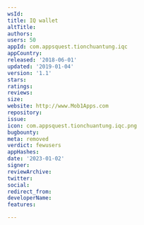 ```yaml
---
wsId: 
title: IQ wallet
altTitle: 
authors: 
users: 50
appId: com.appsquest.tionchuantung.iqc
appCountry: 
released: '2018-06-01'
updated: '2019-01-04'
version: '1.1'
stars: 
ratings: 
reviews: 
size: 
website: http://www.Mob1Apps.com
repository: 
issue: 
icon: com.appsquest.tionchuantung.iqc.png
bugbounty: 
meta: removed
verdict: fewusers
appHashes: 
date: '2023-01-02'
signer: 
reviewArchive: 
twitter: 
social: 
redirect_from: 
developerName: 
features: 

---
```


